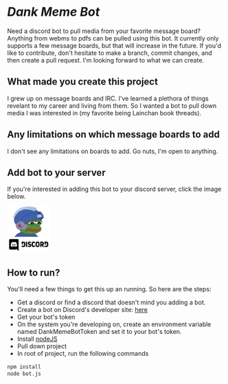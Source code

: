 # **_Dank Meme Bot_**

Need a discord bot to pull media from your favorite message board? Anything from webms to pdfs can be pulled using this bot. It currently only supports a few message boards, but that will increase in the future. If you'd like to contribute, don't hesitate to make a branch, commit changes, and then create a pull request. I'm looking forward to what we can create.

## **What made you create this project**

I grew up on message boards and IRC. I've learned a plethora of things revelant to my career and living from them. So I wanted a bot to pull down media I was interested in (my favorite being Lainchan book threads).

## **Any limitations on which message boards to add**

I don't see any limitations on boards to add. Go nuts, I'm open to anything.

## **Add bot to your server**

If you're interested in adding this bot to your discord server, click the image below.

<a href="https://discord.com/oauth2/authorize?client_id=724848897515847790&scope=bot" target="_blank" rel="noopener"><img src="assets/dank-meme-bot.png" width="100"></a>

## **How to run?**

You'll need a few things to get this up an running. So here are the steps:

- Get a discord or find a discord that doesn't mind you adding a bot.
- Create a bot on Discord's developer site: [here](https://discord.com/developers/applications)
- Get your bot's token
- On the system you're developing on, create an environment variable named DankMemeBotToken and set it to your bot's token.
- Install [nodeJS](https://nodejs.org/en/)
- Pull down project
- In root of project, run the following commands

```
npm install
node bot.js
```
